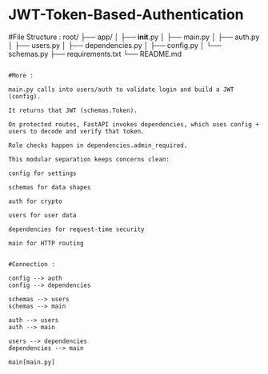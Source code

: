 # JWT-Token-Based-Authentication

#File Structure :
root/
├── app/
│   ├── __init__.py
│   ├── main.py
│   ├── auth.py
│   ├── users.py
│   ├── dependencies.py
│   ├── config.py
│   └── schemas.py
├── requirements.txt
└── README.md

```

#More :

main.py calls into users/auth to validate login and build a JWT (config).

It returns that JWT (schemas.Token).

On protected routes, FastAPI invokes dependencies, which uses config + users to decode and verify that token.

Role checks happen in dependencies.admin_required.

This modular separation keeps concerns clean:

config for settings

schemas for data shapes

auth for crypto

users for user data

dependencies for request‑time security

main for HTTP routing


#Connection :

config --> auth
config --> dependencies

schemas --> users
schemas --> main

auth --> users
auth --> main

users --> dependencies
dependencies --> main

main[main.py] 
